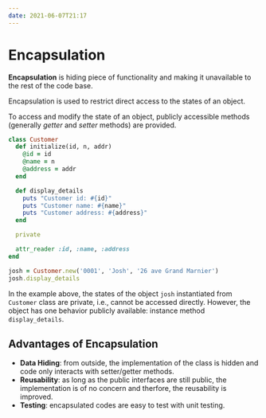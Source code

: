 ```yaml
---
date: 2021-06-07T21:17
---
```


# Encapsulation

**Encapsulation** is hiding piece of functionality and making it unavailable to
the rest of the code base.

Encapsulation is used to restrict direct access to the states of an object.

To access and modify the state of an object, publicly accessible methods
(generally _getter_ and _setter_ methods) are provided.

```ruby
class Customer
  def initialize(id, n, addr)
    @id = id
    @name = n
    @address = addr
  end

  def display_details
    puts "Customer id: #{id}"
    puts "Customer name: #{name}"
    puts "Customer address: #{address}"
  end

  private

  attr_reader :id, :name, :address
end

josh = Customer.new('0001', 'Josh', '26 ave Grand Marnier')
josh.display_details
```

In the example above, the states of the object `josh` instantiated from
`Customer` class are private, i.e., cannot be accessed directly. However,
the object has one behavior publicly available: instance method
`display_details`.

## Advantages of Encapsulation

- **Data Hiding**: from outside, the implementation of the class is hidden
  and code only interacts with setter/getter methods.
- **Reusability**: as long as the public interfaces are still public, the
  implementation is of no concern and therfore, the reusability is
  improved.
- **Testing**: encapsulated codes are easy to test with unit testing.
